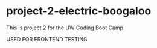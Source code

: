 # project-2-electric-boogaloo
This is project 2 for the UW Coding Boot Camp.

USED FOR FRONTEND TESTING
